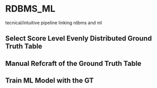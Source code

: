 # RDBMS_ML
tecnical/intuitive pipeline linking rdbms and ml


## Select Score Level Evenly Distributed Ground Truth Table 
## Manual Refcraft of the Ground Truth Table
## Train ML Model with the GT 

